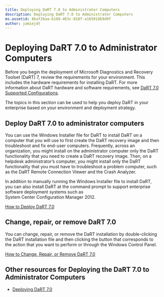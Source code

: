 ```yaml
---
title: Deploying DaRT 7.0 to Administrator Computers
description: Deploying DaRT 7.0 to Administrator Computers
ms.assetid: 8baf26aa-b168-463c-810f-a165918b9d9f
author: jamiejdt
---
```


# Deploying DaRT 7.0 to Administrator Computers


Before you begin the deployment of Microsoft Diagnostics and Recovery Toolset (DaRT) 7, review the requirements for your environment. This includes the hardware requirements for installing DaRT. For more information about DaRT hardware and software requirements, see [DaRT 7.0 Supported Configurations](dart-70-supported-configurations-dart-7.md).

The topics in this section can be used to help you deploy DaRT in your enterprise based on your environment and deployment strategy.

## Deploy DaRT 7.0 to administrator computers


You can use the Windows Installer file for DaRT to install DaRT on a computer that you will use to first create the DaRT recovery image and then troubleshoot and fix end-user computers. Frequently, across an organization, you might install on the administrator computer only the DaRT functionality that you need to create a DaRT recovery image. Then, on a helpdesk administrator’s computer, you might install only the DaRT functionality that you must have to troubleshoot a problem computer, such as the DaRT Remote Connection Viewer and the Crash Analyzer.

In addition to manually running the Windows Installer file to install DaRT, you can also install DaRT at the command prompt to support enterprise software deployment systems such as System Center Configuration Manager 2012.

[How to Deploy DaRT 7.0](how-to-deploy-dart-70.md)

## Change, repair, or remove DaRT 7.0


You can change, repair, or remove the DaRT installation by double-clicking the DaRT installation file and then clicking the button that corresponds to the action that you want to perform or through the Windows Control Panel.

[How to Change, Repair, or Remove DaRT 7.0](how-to-change-repair-or-remove-dart-70.md)

## Other resources for Deploying the DaRT 7.0 to Administrator Computers


-   [Deploying DaRT 7.0](deploying-dart-70-new-ia.md)

 

 





